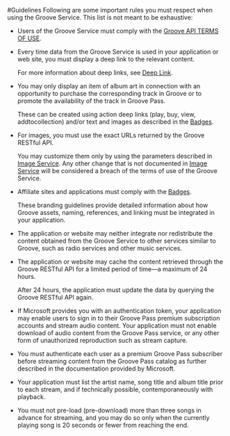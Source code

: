 #Guidelines
Following are some important rules you must respect when using the Groove Service. This list is not meant to be exhaustive:   

+ Users of the Groove Service must comply with the [Groove API TERMS OF USE].    

+ Every time data from the Groove Service is used in your application or web site, you must display a deep link to the relevant content.

  For more information about deep links, see [Deep Link].  

+ You may only display an item of album art in connection with an opportunity to purchase the corresponding track in Groove or to promote the availability of the track in Groove Pass.    

	These can be created using action deep links (play, buy, view, addtocollection) and/or text and images as described in the [Badges].

+ For images, you must use the exact URLs returned by the Groove RESTful API.  

	You may customize them only by using the parameters described in [Image Service]. Any other change that is not documented in [Image Service] will be considered a breach of the terms of use of the Groove Service.

+ Affiliate sites and applications must comply with the [Badges].

  These branding guidelines provide detailed information about how Groove assets, naming, references, and linking must be integrated in your application.

+ The application or website may neither integrate nor redistribute the content obtained from the Groove Service to other services similar to Groove, such as radio services and other music services.

+ The application or website may cache the content retrieved through the Groove RESTful API for a limited period of time—a maximum of 24 hours.  

  After 24 hours, the application must update the data by querying the Groove RESTful API again.

+ If Microsoft provides you with an authentication token, your application may enable users to sign in to their Groove Pass premium subscription accounts and stream audio content. Your application must not enable download of audio content from the Groove Pass service, or any other form of unauthorized reproduction such as stream capture.  

+ You must authenticate each user as a premium Groove Pass subscriber before streaming content from the Groove Pass catalog as further described in the documentation provided by Microsoft.

+ Your application must list the artist name, song title and album title prior to each stream, and if technically possible, contemporaneously with playback.

+ You must not pre-load (pre-download) more than three songs in advance for streaming, and you may do so only when the currently playing song is 20 seconds or fewer from reaching the end.

[Groove API TERMS OF USE]: ../Groove%20API%20Terms%20of%20Use.md
[Deep Link]: Deep%20Link.md
[Badges]: Badges.md
[Image Service]: Image%20Service.md

